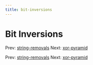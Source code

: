 ```yaml
---
title: bit-inversions
---
```




# Bit Inversions

Prev: [string-removals](string-removals.md) Next:
[xor-pyramid](xor-pyramid.md)

Prev: [string-removals](string-removals.md) Next:
[xor-pyramid](xor-pyramid.md)
